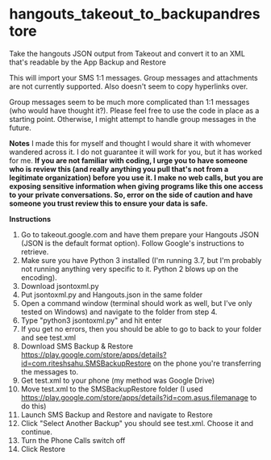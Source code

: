 # hangouts_takeout_to_backupandrestore
Take the hangouts JSON output from Takeout and convert it to an XML that's readable by the App Backup and Restore

This will import your SMS 1:1 messages. Group messages and attachments are not currently supported. Also doesn't seem to copy hyperlinks over.

Group messages seem to be much more complicated than 1:1 messages (who would have thought it?). Please feel free to use the code in place as a starting point. Otherwise, I might attempt to handle group messages in the future.

**Notes**
I made this for myself and thought I would share it with whomever wandered across it. I do not guarantee it will work for you, but it has worked for me. **If you are not familiar with coding, I urge you to have someone who is review this (and really anything you pull that's not from a legitimate organization) before you use it. I make no web calls, but you are exposing sensitive information when giving programs like this one access to your private conversations. So, error on the side of caution and have someone you trust review this to ensure your data is safe.**

**Instructions**
1. Go to takeout.google.com and have them prepare your Hangouts JSON (JSON is the default format option). Follow Google's instructions to retrieve.
2. Make sure you have Python 3 installed (I'm running 3.7, but I'm probably not running anything very specific to it. Python 2 blows up on the encoding).
3. Download jsontoxml.py
4. Put jsontoxml.py and Hangouts.json in the same folder 
5. Open a command window (terminal should work as well, but I've only tested on Windows) and navigate to the folder from step 4.
6. Type "python3 jsontoxml.py" and hit enter
7. If you get no errors, then you should be able to go to back to your folder and see test.xml
8. Download SMS Backup & Restore https://play.google.com/store/apps/details?id=com.riteshsahu.SMSBackupRestore on the phone you're transferring the messages to.
9. Get test.xml to your phone (my method was Google Drive)
10. Move test.xml to the SMSBackupRestore folder (I used https://play.google.com/store/apps/details?id=com.asus.filemanage to do this)
11. Launch SMS Backup and Restore and navigate to Restore
12. Click "Select Another Backup" you should see test.xml. Choose it and continue.
13. Turn the Phone Calls switch off
14. Click Restore

